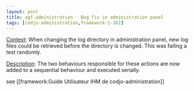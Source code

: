 ```yaml
---
layout: post
title: agf-administration - Bug fix in administration panel
tags: [codjo-administration,framework-1-162]
---
```

<u>Context</u>:
When changing the log directory in administration panel, new log files could be retrieved before the directory is changed.
This was failing a test randomly.


<u>Description</u>:
The two behaviours responsible for these actions are now added to a sequential behaviour and executed serially.

see [[framework:Guide Utilisateur IHM de codjo-administration]]